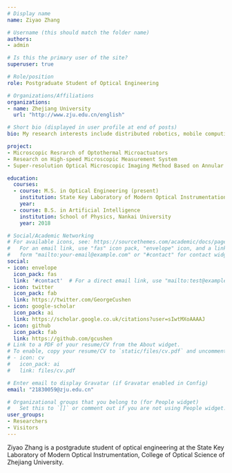 ```yaml
---
# Display name
name: Ziyao Zhang

# Username (this should match the folder name)
authors:
- admin

# Is this the primary user of the site?
superuser: true

# Role/position
role: Postgraduate Student of Optical Engineering

# Organizations/Affiliations
organizations:
- name: Zhejiang University
  url: "http://www.zju.edu.cn/english"

# Short bio (displayed in user profile at end of posts)
bio: My research interests include distributed robotics, mobile computing and programmable matter.

project:
- Microscopic Resrarch of Optothermal Microactuators
- Research on High-speed Microscopic Measurement System
- Super-resolution Optical Microscopic Imaging Method Based on Annular Illumination

education:
  courses:
  - course: M.S. in Optical Engineering (present)
    institution: State Key Laboratory of Modern Optical Instrumentation,College of Optical Science and Engineering, Zhejiang University
    year:
  - course: B.S. in Artificial Intelligence
    institution: School of Physics, Nankai University
    year: 2018

# Social/Academic Networking
# For available icons, see: https://sourcethemes.com/academic/docs/page-builder/#icons
#   For an email link, use "fas" icon pack, "envelope" icon, and a link in the
#   form "mailto:your-email@example.com" or "#contact" for contact widget.
social:
- icon: envelope
  icon_pack: fas
  link: '#contact'  # For a direct email link, use "mailto:test@example.org".
- icon: twitter
  icon_pack: fab
  link: https://twitter.com/GeorgeCushen
- icon: google-scholar
  icon_pack: ai
  link: https://scholar.google.co.uk/citations?user=sIwtMXoAAAAJ
- icon: github
  icon_pack: fab
  link: https://github.com/gcushen
# Link to a PDF of your resume/CV from the About widget.
# To enable, copy your resume/CV to `static/files/cv.pdf` and uncomment the lines below.
# - icon: cv
#   icon_pack: ai
#   link: files/cv.pdf

# Enter email to display Gravatar (if Gravatar enabled in Config)
email: "21830059@zju.edu.cn"

# Organizational groups that you belong to (for People widget)
#   Set this to `[]` or comment out if you are not using People widget.
user_groups:
- Researchers
- Visitors
---
```


Ziyao Zhang is a postgradute student of optical engineering at the State Key Laboratory of Modern Optical Instrumentation, College of Optical Science of Zhejiang University. 


